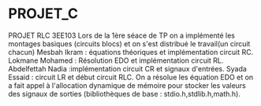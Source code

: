 # PROJET_C
PROJET RLC 3EE103
Lors de la 1ère séace de TP on a implémenté les montages basiques (circuits blocs) et on s'est distribué le travail(un circuit chacun)
Mesbah Ikram : équations théoriques et implémentation circuit RC.
Lokmane Mohamed : Résolution EDO et implémentation circuit RL.
Abdelfettah Nadia :implémentation circuit CR et signaux d'entrées.
Syada Essaid : circuit LR et début circuit RLC.
On a résolue les équation EDO et on a fait appel à l'allocation dynamique de mémoire pour stocker les valeurs des signaux de sorties (bibliothèques de base : stdio.h,stdlib.h,math.h).

